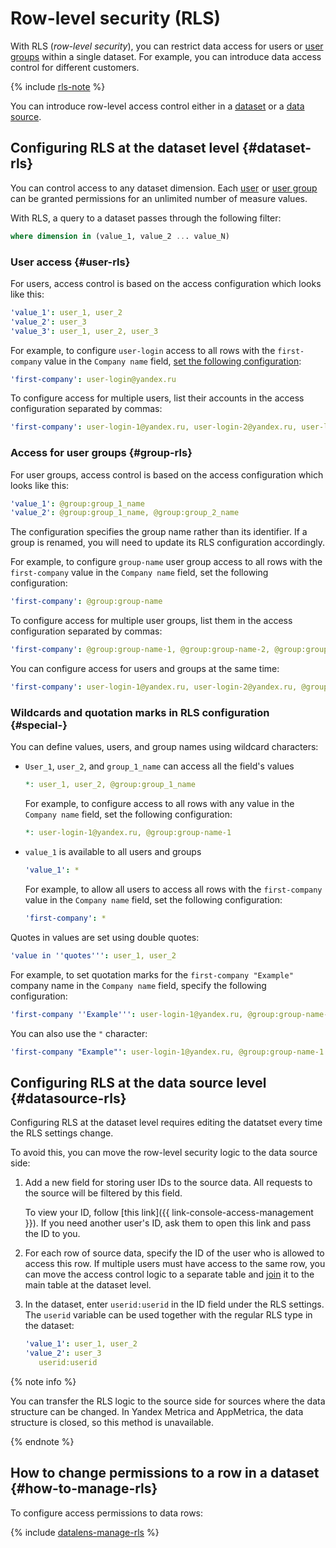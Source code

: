 # Row-level security (RLS)

With RLS (_row-level security_), you can restrict data access for users or [user groups](../../organization/concepts/groups.md) within a single dataset. For example, you can introduce data access control for different customers.

{% include [rls-note](../../_includes/datalens/datalens-rls-note.md) %}

You can introduce row-level access control either in a [dataset](#dataset-rls) or a [data source](#datasource-rls).

## Configuring RLS at the dataset level {#dataset-rls}

You can control access to any dataset dimension. Each [user](#user-rls) or [user group](#group-rls) can be granted permissions for an unlimited number of measure values.

With RLS, a query to a dataset passes through the following filter:

```sql
where dimension in (value_1, value_2 ... value_N)
```

### User access {#user-rls}

For users, access control is based on the access configuration which looks like this:

```yaml
'value_1': user_1, user_2
'value_2': user_3
'value_3': user_1, user_2, user_3
```

For example, to configure `user-login` access to all rows with the `first-company` value in the `Company name` field, [set the following configuration](#how-to-manage-rls):



```yaml
'first-company': user-login@yandex.ru
```


To configure access for multiple users, list their accounts in the access configuration separated by commas:



```yaml
'first-company': user-login-1@yandex.ru, user-login-2@yandex.ru, user-login-3@yandex.ru
```


### Access for user groups {#group-rls}


For user groups, access control is based on the access configuration which looks like this:

```yaml
'value_1': @group:group_1_name
'value_2': @group:group_1_name, @group:group_2_name
```

The configuration specifies the group name rather than its identifier. If a group is renamed, you will need to update its RLS configuration accordingly.

For example, to configure `group-name` user group access to all rows with the `first-company` value in the `Company name` field, set the following configuration:

```yaml
'first-company': @group:group-name
```



To configure access for multiple user groups, list them in the access configuration separated by commas:


```yaml
'first-company': @group:group-name-1, @group:group-name-2, @group:group-name-3
```



You can configure access for users and groups at the same time:


```yaml
'first-company': user-login-1@yandex.ru, user-login-2@yandex.ru, @group:group-name-1, @group:group-name-2
```



### Wildcards and quotation marks in RLS configuration {#special-}

You can define values, users, and group names using wildcard characters:

* `User_1`, `user_2`, and `group_1_name` can access all the field's values

  ```yaml
  *: user_1, user_2, @group:group_1_name
  ```

  For example, to configure access to all rows with any value in the `Company name` field, set the following configuration:


  ```yaml
  *: user-login-1@yandex.ru, @group:group-name-1
  ```


* `value_1` is available to all users and groups

  ```yaml
  'value_1': *
  ```

  For example, to allow all users to access all rows with the `first-company` value in the `Company name` field, set the following configuration:

  ```yaml
  'first-company': *
  ```

Quotes in values are set using double quotes:

```yaml
'value in ''quotes''': user_1, user_2
```

For example, to set quotation marks for the `first-company "Example"` company name in the `Company name` field, specify the following configuration:


```yaml
'first-company ''Example''': user-login-1@yandex.ru, @group:group-name-1
```


You can also use the `"` character:


```yaml
'first-company "Example"': user-login-1@yandex.ru, @group:group-name-1
```


## Configuring RLS at the data source level {#datasource-rls}

Configuring RLS at the dataset level requires editing the datatset every time the RLS settings change.

To avoid this, you can move the row-level security logic to the data source side:

1. Add a new field for storing user IDs to the source data. All requests to the source will be filtered by this field.

   
   To view your ID, follow [this link]({{ link-console-access-management }}). If you need another user's ID, ask them to open this link and pass the ID to you.


1. For each row of source data, specify the ID of the user who is allowed to access this row. If multiple users must have access to the same row, you can move the access control logic to a separate table and [join](../dataset/settings.md#multi-table) it to the main table at the dataset level.

1. In the dataset, enter `userid:userid` in the ID field under the RLS settings. The `userid` variable can be used together with the regular RLS type in the dataset:

   ```yaml
   'value_1': user_1, user_2
   'value_2': user_3
      userid:userid
   ```

{% note info %}

You can transfer the RLS logic to the source side for sources where the data structure can be changed. In Yandex Metrica and AppMetrica, the data structure is closed, so this method is unavailable.

{% endnote %}

## How to change permissions to a row in a dataset {#how-to-manage-rls}

To configure access permissions to data rows:

{% include [datalens-manage-rls](../../_includes/datalens/operations/datalens-manage-rls.md) %}
